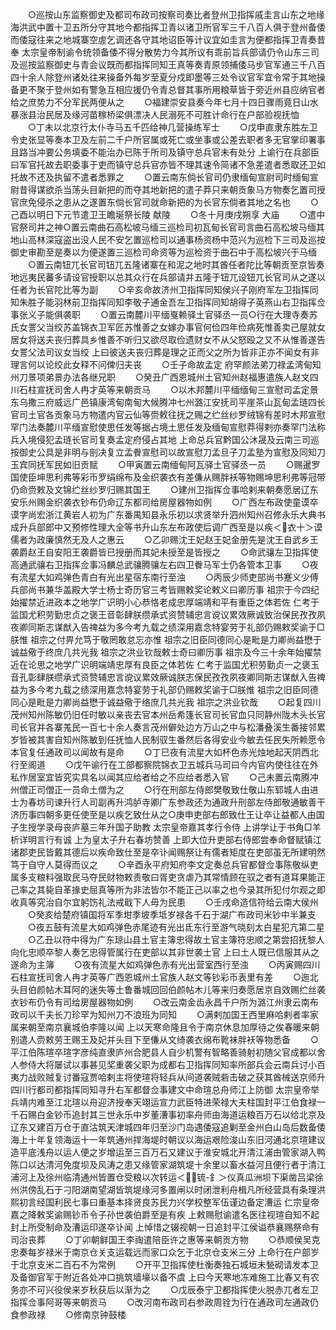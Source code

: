 <!-- { "loadSidebar": true } -->
　　○巡按山东监察御史及都司布政司按察司奏比者登州卫指挥戚圭言山东之地缘海洪武中置十卫五所分守其地今都指挥卫青以诸卫所官军三千八百人俱于登州备倭而倭寇往来之地城寨空虗乞调还各守其地诏臣等计议宜如圭言为便都指挥卫青奏昔奉  太宗皇帝制谕令统领备倭不得分散势力今其所议有乖前旨兵部请仍令山东三司及巡按监察御史与青会议既而都指挥同知王真等奏青原领捕倭马步官军通三千八百四十余人除登州诸处往来操备外每岁至夏分戍即墨等三处令议官军宜令常于其地操备更不聚于登州如有警急互相应援仍令青总督其事所用粮草皆于旁近州县应纳官者给之庶势力不分军民两便从之
　　○福建崇安县奏今年七月十四日骤雨竟日山水暴涨县治民居及缘河苗稼桥梁俱漂决人民溺死不可胜计命行在户部验视抚恤
　　○丁未以北京行太仆寺马五千匹给神几营操练军士
　　○戊申直隶东胜左卫令史张显等奏本卫及左前二千户所官属或死亡或坐事或公差去职者多无官掌印署事且路当冲要公务填委不能治办已陈于所司及镇守总兵官未有处分  上谕行在兵部臣曰军官托故去职委事于吏而镇守总兵官亦皆不理其速令简诸不急差遣者悉取还卫如托故不还及执留不遣者悉罪之
　　○置云南东倘长官司仍隶缅甸宣尉司时缅甸宣尉昔得谋欲杀当荡头目新把的而夺其地新把的遣子莽只来朝贡象马方物奏乞置司授官庶免侵杀之患从之遂置东倘长官司就命新把的为长官东倘者其地之名也
　　○己酉以明日下元节遣卫王瞻埏祭长陵  献陵
　　○冬十月庚戌朔享  大庙
　　○遣中官祭司井之神○置云南曲石高松坡马缅三巡检司初瓦甸长官司言曲石高松坡马缅其地山高林深寇盗出没人民不安乞置巡检司以通事杨资杨中范兴为巡检下三司及巡按御史审勘至是奏以为便遂置三巡检司命资等为巡检资于曲石中于高松坡兴于马缅
　　○置云南钮兀长官司钮兀五隆诸寨在和泥之地时其酋任者陀比等朝贡至京皆奏地远夷民蕃多请设官授职以总其众行在兵部请并五隆于钮兀设钮兀长官司从之遂以任者为长官陀比等为副
　　○辛亥命故济州卫指挥同知侯兴子刚府军左卫指挥同知朱胜子能羽林前卫指挥同知李敬子通金吾左卫指挥同知胡得子英燕山右卫指挥佥事张义子能俱袭职
　　○置云南麓川平缅戛赖驿土官驿丞一员○行在大理寺奏苏氏女詈父当绞苏盖锦衣卫军匠苏惟善之女嫁办事官何俭四年俭病死惟善卖己屋就女居女将送夫丧归葬具乡惟善不听归又欲尽取俭遗财女不从父怒殴之又不从惟善遂告女詈父法司议女当绞  上曰彼送夫丧归葬是理之正而父之所为皆非正亦不闻女有非理言何以论绞此女释不问俾归夫丧
　　○壬子命故孟定  府罕颜法弟刀禄孟湾甸知州刀景项弟景办法各继兄职
　　○癸丑广西恩城州土官知州赵福惠遣族人赵文四川石柱宣抚司舍人冉才英等来朝贡马
　　○以木邦麓川平缅缅甸三宣慰司孟定景东乌撒三府威远广邑镇康湾甸南甸大候腾冲七州潞江安抚司平崖茶山瓦甸孟琏四长官司土官各贡象马方物遣内官云仙等赍敕往抚之赐之纻丝纱罗绒锦有差时木邦宣慰罕门法奏麓川平缅宣慰使思任发等据占境土思任发及缅甸宣慰莽得剌亦奏罕门法称兵入境侵犯孟琏长官司复奏孟定府侵占其地  上命总兵官黔国公沐晟及云南三司巡按御史公具是非明与剖决复立孟餋宣慰司以故宣慰刀孟旦子刀孟塾为宣慰及同知刀玉宾同抚军民如旧贡赋
　　○甲寅置云南缅甸阿瓦驿土官驿丞一员
　　○赐暹罗国使臣坤思利弗等彩币罗绢绵布及金织袭衣有差傔从赐胖袄等物赐坤思利弗等冠带仍命赍敕及文锦纻丝纱罗归赐其国王
　　○建州卫指挥佥事哈剌来朝奏愿居辽东安乐州赐金织袭衣钞布仍命辽东都司给房屋器物如例
　　○广西左布政使童谟卒谟字尚宏浙江黄岩人初为广东番禺知县永乐初以求贤举升泗州知州召修永乐大典书成升兵部郎中又预修性理大全等书升山东左布政使后调广西至是以疾＜衣十＞谟儒者为政廉慎然无及人之惠云
　　○乙卯赐沈王妃赵王妃金册先是沈王自武乡王袭爵赵王自安阳王袭爵皆已授册而其妃未授至是皆授之
　　○命武骧左卫指挥使高通武骧右卫指挥佥事冯麟总武骧腾骧左右四卫餋马军士仍各管本卫事
　　○夜有流星大如鸡弹色青白有光出星宿东南行至浊
　　○丙辰少师吏部尚书蹇义少傅兵部尚书兼华盖殿大学士杨士奇历官三考皆赐敕奖论敕义曰卿历事  祖宗于今四纪始擢禁近进政本之地学广识明小心恭恪老成忠厚端靖和平有重臣之体若佐  仁考于监国尤积劳勤忠贞之褒王音彰肆朕缵承式资赞辅忠言谠议累效厥诚致治保民孜孜夙夜卿同斯志谋猷入告禆益为多今考九载之绩深用嘉念特宴劳于礼部仍赐敕奖谕于□朕惟  祖宗之付畀允笃于敬罔敢怠忘亦惟  祖宗之旧臣同德同心是毗是力卿尚益懋于诚益儆于终庶几共光我  祖宗之洪业钦哉敕士奇曰卿历事  祖宗及今三十余年始擢禁近在论思之地学广识明端靖忠厚有良臣之体若佐  仁考于监国尤积劳勤贞一之褒玉音孔彰肆朕缵承式资赞辅忠言谠议累效厥诚朕志保民孜孜夙夜卿同斯志谋猷入告禆益为多今考九载之绩深用嘉念特宴劳于礼部仍赐敕奖谕于□朕惟  祖宗之旧臣同德同心是毗是力卿尚益懋于诚益儆于络庶几共光我  祖宗之洪业钦哉
　　○起复四川茂州知州陈敏仍旧任时敏以亲丧去官本州岳希篷长官司长官血只同静州陇木头长官司长官并各寨羗民一百七十余人奏言茂州僻处边方万山之中与松潘叠溪生番接邻累岁皆被其害自知州陈敏到任抚恤人民制驭生番然后各得安业今敏去任民失所赖愿令本官复任通政司以闻故有是命
　　○丁巳夜有流星大如杯色赤光烛地起天阴西北行至阁道
　　○戊午谕行在工部都察院锦衣卫五城兵马司曰今内官内使往往在外私作居室宜皆究实具名以闻其应给者给之不应给者悉入官
　　○己未置云南腾冲州僧正司僧正一员命土僧为之
　　○行在刑部左侍郎樊敬致仕敬山东郓城人由进士为春坊司谏升行人司副再升鸿胪寺卿广东参政还为通政升刑部左侍郎敬通敏善干济历事四朝多更任使至是以疾乞致仕从之○庚申吏部右郎致仕王让卒让益都人由国子生授学录母丧庐墓三年升国子助教  太宗皇帝嘉其孝行令侍  上讲学让于书角□羊析详明言行有诚  上为皇太子升右春坊赞善  上即大位升吏部右侍郎尝奉命督赋镇江诸郡吏民皆戴其德后以疾命致仕至是卒讣闻赐祭让有儒者矩度在吏部虽无所建明然笃于自守人莫得而议之
　　○辛酉永平府知府李文定奏总兵官都督佥事陈敬纵吏属多支粮料强取民马夺民财物敕责敬曰胥吏贪虐乃其常情顾在驭之者有道耳果能正己率之其毙自革掾史屈真等所为非法皆尔不能正己以率之也今录其所犯付尔观之即收真等究治自尔宜躬饬礼法戒戢下人毋为民患
　　○壬戌命造信符给云南大侯州
　　○癸亥给楚府镇国将军季坩季坡季坻岁禄各千石于湖广布政司米钞中半兼支
　　○夜五鼓有流星大如鸡弹色赤尾迹有光出氐东行至游气晓刻太白星犯亢第二星
　　○乙丑以符中得为广东琼山县土官主簿忠得故土官主簿符忠顺之第尝招抚黎人向化忠顺卒黎人奏乞忠得管属行在吏部以其非世袭土官  上曰土人既已信服其从之遂命为主簿
　　○夜有流星大如鸡弹色赤有光出营室西行至浊
　　○丙寅赐四川石柱宣抚司舍人冉才英等广西恩城州土官族人赵文等钞彩币表里有差
　　○迤北头目伯颜帖木耳阿的迷失等土鲁番城回回伯颜帖木儿等来归奏愿居京自效赐纻丝袭衣钞布仍令有司给房屋器物如例
　　○改云南金齿永昌千户所为潞江州隶云南布政司以千夫长刀珍罕为知州刀不浪班为同知
　　○满剌加国王西里麻哈剌者率家属来朝至南京襄城伯李隆以闻  上以天寒命隆且令于南京休息加厚待之俟春暖来朝别遣人赍敕劳王赐王及妃并头目下至傔从文绮袭衣绵布靴袜胖袄等物悉备
　　○平江伯陈瑄卒瑄字彦纯直隶庐州合肥县人自少机警有智略善骑射初随父官成都以舍人参侍大将屡试以事甚见奖重袭父职为成都右卫指挥同知率所部兵会云南兵讨小百夷力战败贼复讨番寇贾哈剌主将使瑄将轻兵从间道袭贼砦击破之获其酋械送京师升四川行都司都指挥同知寻升右军都督佥事建文中命瑄总舟师江上防御  太宗皇帝举兵靖内难至江北瑄以舟迎济授奉天翊运宣力武臣特进荣禄大夫柱国封平江伯食禄一千石赐白金钞币追封其三世永乐中岁董漕事初率舟师由海道运粮百万石以给北京及辽东又建百万仓于直沽筑天津城四年归至沙门岛遇倭寇追剿至金州白山岛后数备倭海上十年复领海运十一年筑通州捍海堤时朝议以海运艰险浚山东旧河通北京瑄建议造平底浅舟以运人便之岁增运至三百万石又建议于淮安城北开清江浦由管家湖入鸭陈口以达清河免度坝及风涛之患又缘管家湖筑堤十余里以畜水益河且便行者于清江浦河上及徐州临清通州皆置仓受粮以次转运＜锍-釒＞仪真瓜洲坝下渠凿吕梁徐州洪傍乱石于刁阳湖南望湖皆筑堤缘河多置闸以时闭泄利舟楫凡所经营具有条理洪熙初言经国利民七事曰重基本择贤良苏民力兴学校整军伍谨边备定漕运  仁宗皇帝嘉之降敕奖谕赐钞币令子孙世袭伯爵至是有疾  上敕赐慰谕遣名医往视瑄自知不起封上所受制命及漕运印遂卒讣闻  上悼惜之辍视朝一日追封平江侯谥恭襄赐祭命有司治丧葬
　　○丁卯朝鲜国王李祹遣陪臣许之惠等来朝贡方物
　　○恭顺侯吴克忠奏每岁禄米于南京仓关支运载远而家口众乞于北京仓支米三分  上命行在户部岁于北京支米二百石不为常例
　　○开平卫指挥使杜衡奏独石城垣未甃砌请发本卫及备御官军于附近各处冲口挑筑墙壕以备不虞  上曰今天寒地冻难施工比春又有农务亦不可兴役侯来岁秋获后以渐为之
　　○戊辰泰宁卫都指挥使火脱赤兀者左卫指挥佥事阿哥等来朝贡马
　　○改河南布政司右参政周铨为行在通政司左通政仍食参政禄
　　○修南京钟鼓楼
